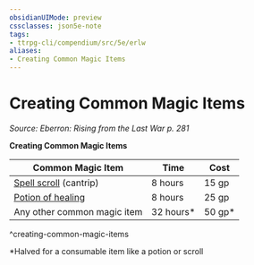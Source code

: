 ```yaml
---
obsidianUIMode: preview
cssclasses: json5e-note
tags:
- ttrpg-cli/compendium/src/5e/erlw
aliases:
- Creating Common Magic Items
---
```

# Creating Common Magic Items
*Source: Eberron: Rising from the Last War p. 281* 

**Creating Common Magic Items**

| Common Magic Item | Time | Cost |
|-------------------|------|------|
| [Spell scroll](Інструменти%20ДМ/CLI/items/spell-scroll-xdmg.md) (cantrip) | 8 hours | 15 gp |
| [Potion of healing](Інструменти%20ДМ/CLI/items/potion-of-healing-xdmg.md) | 8 hours | 25 gp |
| Any other common magic item | 32 hours* | 50 gp* |
^creating-common-magic-items

*Halved for a consumable item like a potion or scroll